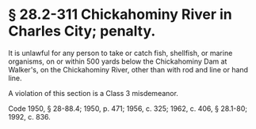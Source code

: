 # § 28.2-311 Chickahominy River in Charles City; penalty.

<p>It is unlawful for any person to take or catch fish, shellfish, or marine organisms, on or within 500 yards below the Chickahominy Dam at Walker's, on the Chickahominy River, other than with rod and line or hand line.</p><p>A violation of this section is a Class 3 misdemeanor.</p><p>Code 1950, § 28-88.4; 1950, p. 471; 1956, c. 325; 1962, c. 406, § 28.1-80; 1992, c. 836.</p>